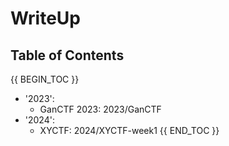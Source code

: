 # WriteUp

## Table of Contents

{{ BEGIN_TOC }}
- '2023':
  - GanCTF 2023: 2023/GanCTF
- '2024':
  - XYCTF: 2024/XYCTF-week1
{{ END_TOC }}